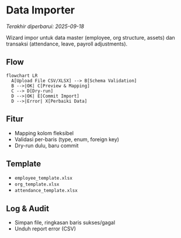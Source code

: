 # Data Importer

_Terakhir diperbarui: 2025-09-18_

Wizard impor untuk data master (employee, org structure, assets) dan transaksi (attendance, leave, payroll adjustments).

## Flow
```mermaid
flowchart LR
  A[Upload File CSV/XLSX] --> B[Schema Validation]
  B -->|OK| C[Preview & Mapping]
  C --> D[Dry-run]
  D -->|OK| E[Commit Import]
  D -->|Error| X[Perbaiki Data]
```

## Fitur
- Mapping kolom fleksibel
- Validasi per-baris (type, enum, foreign key)
- Dry-run dulu, baru commit

## Template
- `employee_template.xlsx`
- `org_template.xlsx`
- `attendance_template.xlsx`

## Log & Audit
- Simpan file, ringkasan baris sukses/gagal
- Unduh report error (CSV)
